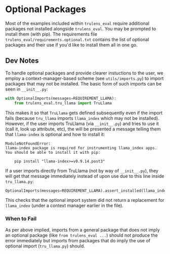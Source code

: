 # Optional Packages

Most of the examples included within `trulens_eval` require additional packages
not installed alongside `trulens_eval`. You may be prompted to install them
(with pip). The requirements file `trulens_eval/requirements.optional.txt`
contains the list of optional packages and their use if you'd like to install
them all in one go.

## Dev Notes

To handle optional packages and provide clearer instuctions to the user, we
employ a context-manager-based scheme (see `utils/imports.py`) to import
packages that may not be installed. The basic form of such imports can be seen
in `__init__.py`:

```python
with OptionalImports(messages=REQUIREMENT_LLAMA):
    from trulens_eval.tru_llama import TruLlama
```

This makes it so that `TruLlama` gets defined subsequently even if the import
fails (because `tru_llama` imports `llama_index` which may not be installed).
However, if the user imports TruLlama (via `__init__.py`) and tries to use it
(call it, look up attribute, etc), the will be presented a message telling them
that `llama-index` is optional and how to install it:

```
ModuleNotFoundError: 
llama-index package is required for instrumenting llama_index apps.
You should be able to install it with pip:

    pip install "llama-index>=v0.9.14.post3"
```

If a user imports directly from TruLlama (not by way of `__init__.py`), they
will get that message immediately instead of upon use due to this line inside
`tru_llama.py`:

```python
OptionalImports(messages=REQUIREMENT_LLAMA).assert_installed(llama_index)
```

This checks that the optional import system did not return a replacement for
`llama_index` (under a context manager earlier in the file).

### When to Fail

As per above implied, imports from a general package that does not imply an
optional package (like `from trulens_eval ...`) should not produce the error
immediately but imports from packages that do imply the use of optional import
(`tru_llama.py`) should.